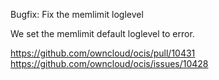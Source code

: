 Bugfix: Fix the memlimit loglevel

We set the memlimit default loglevel to error.

https://github.com/owncloud/ocis/pull/10431  
https://github.com/owncloud/ocis/issues/10428
